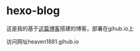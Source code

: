 # hexo-blog

这是我的基于[这篇博客](http://www.cylong.com/blog/2016/04/19/hexo-git/)搭建的博客，部署在gihub.io上

访问网址heaven1881.gihub.io


